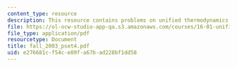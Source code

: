 ```yaml
---
content_type: resource
description: This resource contains problems on unified thermodynamics and ada95 programming.
file: https://ol-ocw-studio-app-qa.s3.amazonaws.com/courses/16-01-unified-engineering-i-ii-iii-iv-fall-2005-spring-2006/e276681cf54ce89fa67bad228bf1dd58_fall_2003_pset4.pdf
file_type: application/pdf
resourcetype: Document
title: fall_2003_pset4.pdf
uid: e276681c-f54c-e89f-a67b-ad228bf1dd58
---
```

